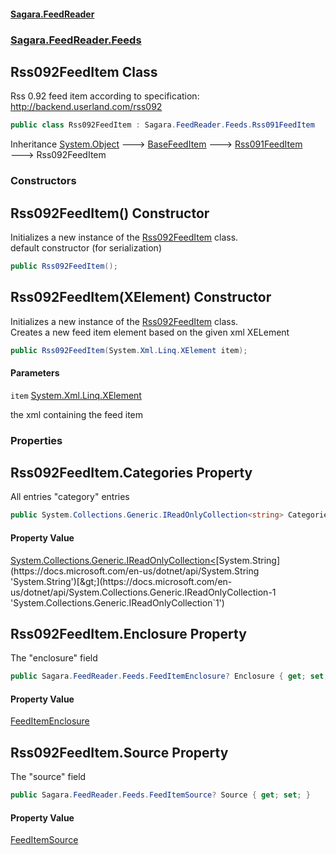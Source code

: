 #### [Sagara.FeedReader](index.md 'index')
### [Sagara.FeedReader.Feeds](index.md#Sagara.FeedReader.Feeds 'Sagara.FeedReader.Feeds')

## Rss092FeedItem Class

Rss 0.92 feed item according to specification: http://backend.userland.com/rss092

```csharp
public class Rss092FeedItem : Sagara.FeedReader.Feeds.Rss091FeedItem
```

Inheritance [System.Object](https://docs.microsoft.com/en-us/dotnet/api/System.Object 'System.Object') &#129106; [BaseFeedItem](Sagara.FeedReader.Feeds.BaseFeedItem.md 'Sagara.FeedReader.Feeds.BaseFeedItem') &#129106; [Rss091FeedItem](Sagara.FeedReader.Feeds.Rss091FeedItem.md 'Sagara.FeedReader.Feeds.Rss091FeedItem') &#129106; Rss092FeedItem
### Constructors

<a name='Sagara.FeedReader.Feeds.Rss092FeedItem.Rss092FeedItem()'></a>

## Rss092FeedItem() Constructor

Initializes a new instance of the [Rss092FeedItem](Sagara.FeedReader.Feeds.Rss092FeedItem.md 'Sagara.FeedReader.Feeds.Rss092FeedItem') class.  
default constructor (for serialization)

```csharp
public Rss092FeedItem();
```

<a name='Sagara.FeedReader.Feeds.Rss092FeedItem.Rss092FeedItem(System.Xml.Linq.XElement)'></a>

## Rss092FeedItem(XElement) Constructor

Initializes a new instance of the [Rss092FeedItem](Sagara.FeedReader.Feeds.Rss092FeedItem.md 'Sagara.FeedReader.Feeds.Rss092FeedItem') class.  
Creates a new feed item element based on the given xml XELement

```csharp
public Rss092FeedItem(System.Xml.Linq.XElement item);
```
#### Parameters

<a name='Sagara.FeedReader.Feeds.Rss092FeedItem.Rss092FeedItem(System.Xml.Linq.XElement).item'></a>

`item` [System.Xml.Linq.XElement](https://docs.microsoft.com/en-us/dotnet/api/System.Xml.Linq.XElement 'System.Xml.Linq.XElement')

the xml containing the feed item
### Properties

<a name='Sagara.FeedReader.Feeds.Rss092FeedItem.Categories'></a>

## Rss092FeedItem.Categories Property

All entries "category" entries

```csharp
public System.Collections.Generic.IReadOnlyCollection<string> Categories { get; set; }
```

#### Property Value
[System.Collections.Generic.IReadOnlyCollection&lt;](https://docs.microsoft.com/en-us/dotnet/api/System.Collections.Generic.IReadOnlyCollection-1 'System.Collections.Generic.IReadOnlyCollection`1')[System.String](https://docs.microsoft.com/en-us/dotnet/api/System.String 'System.String')[&gt;](https://docs.microsoft.com/en-us/dotnet/api/System.Collections.Generic.IReadOnlyCollection-1 'System.Collections.Generic.IReadOnlyCollection`1')

<a name='Sagara.FeedReader.Feeds.Rss092FeedItem.Enclosure'></a>

## Rss092FeedItem.Enclosure Property

The "enclosure" field

```csharp
public Sagara.FeedReader.Feeds.FeedItemEnclosure? Enclosure { get; set; }
```

#### Property Value
[FeedItemEnclosure](Sagara.FeedReader.Feeds.FeedItemEnclosure.md 'Sagara.FeedReader.Feeds.FeedItemEnclosure')

<a name='Sagara.FeedReader.Feeds.Rss092FeedItem.Source'></a>

## Rss092FeedItem.Source Property

The "source" field

```csharp
public Sagara.FeedReader.Feeds.FeedItemSource? Source { get; set; }
```

#### Property Value
[FeedItemSource](Sagara.FeedReader.Feeds.FeedItemSource.md 'Sagara.FeedReader.Feeds.FeedItemSource')